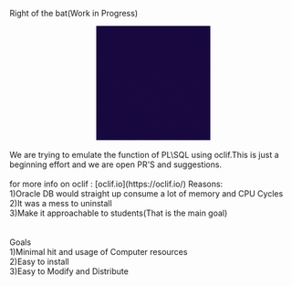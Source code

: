 Right of the bat(Work in Progress)
<br>                                       
<p align="center">
    <img src="./images/GorBoi.gif" width=200/>
</p>                                                                                   
We are trying to emulate the function of PL\SQL using oclif.This is just a beginning effort and we are open PR'S and suggestions.<br>
<br>
for more info on oclif :  [oclif.io](https://oclif.io/)
Reasons:<br>
  1)Oracle DB would straight up consume a lot of memory and CPU Cycles<br>
  2)It was a mess to uninstall<br>
  3)Make it approachable to students(That is the main goal)<br>
  <br>
  <br>
Goals<br>
  1)Minimal hit and usage of Computer resources<br>
  2)Easy to install<br>
  3)Easy to Modify and Distribute<br>
  <br>
